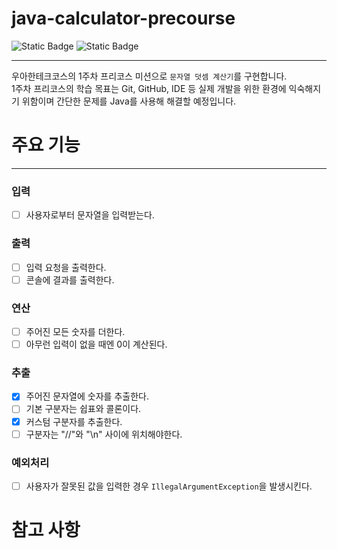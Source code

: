 # java-calculator-precourse

![Static Badge](https://img.shields.io/badge/precourse-week1-green)
![Static Badge](https://img.shields.io/badge/test_passed-0%2F12-blue)

---
우아한테크코스의 1주차 프리코스 미션으로 `문자열 덧셈 계산기`를 구현합니다. <br>
1주차 프리코스의 학습 목표는 Git, GitHub, IDE 등 실제 개발을 위한 환경에 익숙해지기 위함이며
간단한 문제를 Java를 사용해 해결할 예정입니다.

# 주요 기능

---

### 입력

- [ ] 사용자로부터 문자열을 입력받는다.

### 출력

- [ ] 입력 요청을 출력한다.
- [ ] 콘솔에 결과를 출력한다.

### 연산

- [ ] 주어진 모든 숫자를 더한다.
- [ ] 아무런 입력이 없을 때엔 0이 계산된다.

### 추출

- [x] 주어진 문자열에 숫자를 추출한다.
- [ ] 기본 구분자는 쉽표와 콜론이다.
- [x] 커스텀 구분자를 추출한다.
- [ ] 구분자는 "//"와 "\n" 사이에 위치해야한다.

### 예외처리

- [ ] 사용자가 잘못된 값을 입력한 경우 `IllegalArgumentException`을 발생시킨다.

# 참고 사항
